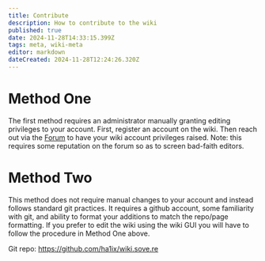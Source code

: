 ```yaml
---
title: Contribute
description: How to contribute to the wiki
published: true
date: 2024-11-28T14:33:15.399Z
tags: meta, wiki-meta
editor: markdown
dateCreated: 2024-11-28T12:24:26.320Z
---
```


# Method One
The first method requires an administrator manually granting editing privileges to your account. First, register an account on the wiki. Then reach out via the [Forum](https://forum.sove.re/forum/topic/4/request-editor-role) to have your wiki account privileges raised. Note: this requires some reputation on the forum so as to screen bad-faith editors.

# Method Two
This method does not require manual changes to your account and instead follows standard git practices. It requires a github account, some familiarity with git, and ability to format your additions to match the repo/page formatting. If you prefer to edit the wiki using the wiki GUI you will have to follow the procedure in Method One above.

Git repo: https://github.com/ha1ix/wiki.sove.re